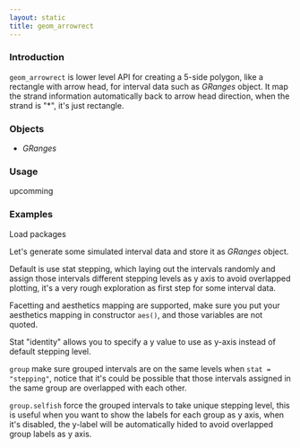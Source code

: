 ```yaml
---
layout: static
title: geom_arrowrect
---
```

<!--roptions dev='png', fig.width=8, fig.height=8, fig.path = "geom_arrowrect-" -->
<!--begin.rcode setup, message = FALSE, echo = FALSE, warning = FALSE
    render_jekyll()
    opts_knit$set(upload.fun = function(file) 
       imgur_upload(file, key = "7733c9b660907f0975935cc9ba657413"))
    dir.path <- "~/Codes/gitrepos/ggbio/master/ggbio/inst/examples/geom/"
    fl<- file.path(dir.path, "geom_arrowrect.R")
    read_chunk(fl)
end.rcode-->

### Introduction
`geom_arrowrect` is lower level API for creating a 5-side polygon, like a
rectangle with arrow head, for interval data such as *GRanges* object. It map
the strand information automatically back to arrow head direction, when the
strand is "\*", it's just rectangle.

### Objects
  * *GRanges*
  
### Usage
  upcomming
  
### Examples
Load packages
<!--begin.rcode load, message = FALSE, warning = FALSE
end.rcode-->

Let's generate some simulated interval data and store it as *GRanges* object.
<!--begin.rcode simul, message = FALSE, warning = FALSE
end.rcode-->


Default is use stat stepping, which laying out the intervals randomly and assign
those intervals different stepping levels as y axis to avoid overlapped
plotting, it's a very rough exploration as first step for some interval data.

<!--begin.rcode default,  message = FALSE, warning = FALSE
end.rcode-->

Facetting and aesthetics mapping are supported, make sure you put your
aesthetics mapping in constructor `aes()`, and those variables are not quoted.

<!--begin.rcode facet_aes, message = FALSE, warning = FALSE
end.rcode-->

Stat "identity" allows you to specify a y value to use as y-axis instead of
default stepping level.

<!--begin.rcode stat:identity, message = FALSE, warning = FALSE
end.rcode-->

`group` make sure grouped intervals are on the same levels when `stat =
"stepping"`,  notice that it's could be possible that those
intervals assigned in the same group are overlapped with each other.

<!--begin.rcode stat:stepping, message = FALSE, warning = FALSE
end.rcode-->

`group.selfish` force the grouped intervals to take unique stepping level,
  this is useful when you want to show the labels for each group as y axis, when
  it's disabled, the y-label will be automatically hided to avoid overlapped
  group labels as y axis.

<!--begin.rcode group.selfish, message = FALSE, echo = FALSE, warning = FALSE
end.rcode-->


